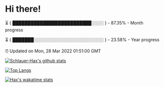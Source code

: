 # Hi there!

⏳ { ██████████████████████████░░░░ } - 87.35% - Month progress

⏳ { ███████░░░░░░░░░░░░░░░░░░░░░░░ } - 23.58% - Year progress

⏰ Updated on Mon, 28 Mar 2022 01:51:00 GMT


[![Schlauer-Hax's github stats](https://github-readme-stats.vercel.app/api?username=Schlauer-Hax&show_icons=true&theme=dark&count_private=true)](https://github.com/Schlauer-Hax)


[![Top Langs](https://github-readme-stats.vercel.app/api/top-langs/?username=Schlauer-Hax&layout=compact&theme=dark)](https://github.com/Schlauer-Hax?tab=repositories)


[![Hax's wakatime stats](https://github-readme-stats.vercel.app/api/wakatime?username=Hax&theme=dark)](https://wakatime.com/@Hax)

